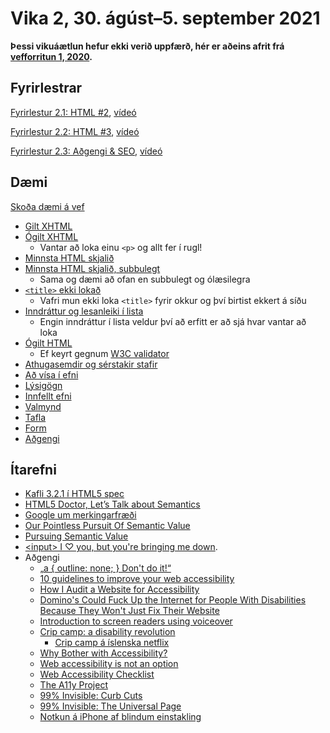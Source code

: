 # Vika 2, 30. ágúst–5. september 2021

**Þessi vikuáætlun hefur ekki verið uppfærð, hér er aðeins afrit frá [vefforritun 1, 2020](https://github.com/vefforritun/vef1-2020).**

## Fyrirlestrar

[Fyrirlestur 2.1: HTML #2](02.1.html.md), [vídeó](https://youtu.be/mkZsjZ1FYgM)

[Fyrirlestur 2.2: HTML #3](02.2.html.md), [vídeó](https://youtu.be/-kSiJSLBgKs)

[Fyrirlestur 2.3: Aðgengi & SEO](02.3.adgengi-seo.md), [vídeó](https://youtu.be/79mA_x610eQ)

## Dæmi

[Skoða dæmi á vef](https://vefforritun.github.io/vef1-2021/fyrirlestrar/02/)

* [Gilt XHTML](daemi/valid.xhtml)
* [Ógilt XHTML](daemi/invalid.xhtml)
  * Vantar að loka einu `<p>` og allt fer í rugl!
* [Minnsta HTML skjalið](daemi/min.html)
* [Minnsta HTML skjalið, subbulegt](daemi/min.ugly.html)
  * Sama og dæmi að ofan en subbulegt og ólæsilegra
* [`<title>` ekki lokað](daemi/title.html)
  * Vafri mun ekki loka `<title>` fyrir okkur og því birtist ekkert á síðu
* [Inndráttur og lesanleiki í lista](daemi/indent.html)
  * Engin inndráttur í lista veldur því að erfitt er að sjá hvar vantar að loka
* [Ógilt HTML](daemi/invalid.html)
  * Ef keyrt gegnum [W3C validator](https://validator.w3.org/)
* [Athugasemdir og sérstakir stafir](daemi/other.html)
* [Að vísa í efni](daemi/paths.html)
* [Lýsigögn](daemi/meta.html)
* [Innfellt efni](daemi/embedded.html)
* [Valmynd](daemi/nav.html)
* [Tafla](daemi/table.html)
* [Form](daemi/form.html)
* [Aðgengi](daemi/a11y.html)

## Ítarefni

* [Kafli 3.2.1 í HTML5 spec](https://w3c.github.io/html/dom.html#semantics-0)
* [HTML5 Doctor, Let’s Talk about Semantics](http://html5doctor.com/lets-talk-about-semantics/)
* [Google um merkingarfræði](https://support.google.com/webmasters/answer/176035?hl=en)
* [Our Pointless Pursuit Of Semantic Value](http://www.smashingmagazine.com/2011/11/11/our-pointless-pursuit-of-semantic-value/)
* [Pursuing Semantic Value](http://www.smashingmagazine.com/2011/11/pursuing-semantic-value/)
* [&lt;input&gt; I ♡ you, but you're bringing me down](http://meowni.ca/posts/a-story-about-input/).
* Aðgengi
  *  [„a { outline: none; } Don't do it!“](http://outlinenone.com/)
  * [10 guidelines to improve your web accessibility](https://aerolab.co/blog/web-accessibility/)
  * [How I Audit a Website for Accessibility](http://marcysutton.com/how-i-audit-a-website-for-accessibility/)
  * [Domino's Could Fuck Up the Internet for People With Disabilities Because They Won't Just Fix Their Website](https://gizmodo.com/dominos-could-fuck-up-the-internet-for-everyone-with-di-1836794767/amp)
  * [Introduction to screen readers using voiceover](https://thegymnasium.com/take5/introduction-to-screen-readers-using-voiceover)
  * [Crip camp: a disability revolution](https://www.youtube.com/watch?v=XRrIs22plz0)
    * [Crip camp á íslenska netflix](https://www.netflix.com/watch/81001496)
  * [Why Bother with Accessibility?](https://24ways.org/2013/why-bother-with-accessibility/)
  * [Web accessibility is not an option](https://vimeo.com/133535000)
  * [Web Accessibility Checklist](https://websitesetup.org/web-accessibility-checklist/)
  * [The A11y Project](https://www.a11yproject.com/)
  * [99% Invisible: Curb Cuts](https://99percentinvisible.org/episode/curb-cuts/)
  * [99% Invisible: The Universal Page](https://99percentinvisible.org/episode/the-universal-page/)
  * [Notkun á iPhone af blindum einstakling](https://twitter.com/Kristy_Viers/status/1287189581926981634)
